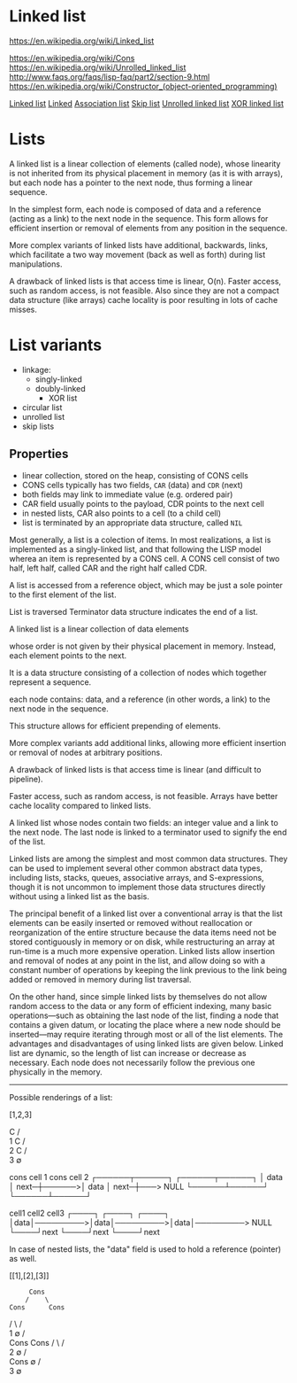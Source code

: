 # Linked list

https://en.wikipedia.org/wiki/Linked_list

https://en.wikipedia.org/wiki/Cons
https://en.wikipedia.org/wiki/Unrolled_linked_list
http://www.faqs.org/faqs/lisp-faq/part2/section-9.html
https://en.wikipedia.org/wiki/Constructor_(object-oriented_programming)

[Linked list](https://en.wikipedia.org/wiki/Linked_list)
[Linked](https://en.wikipedia.org/wiki/Linked_data_structure)
[Association list](https://en.wikipedia.org/wiki/Association_list)
[Skip list](https://en.wikipedia.org/wiki/Skip_list)
[Unrolled linked list](https://en.wikipedia.org/wiki/Unrolled_linked_list)
[XOR linked list](https://en.wikipedia.org/wiki/XOR_linked_list)


# Lists

A linked list is a linear collection of elements (called node), whose linearity is not inherited from its physical placement in memory (as it is with arrays), but each node has a pointer to the next node, thus forming a linear sequence.

In the simplest form, each node is composed of data and a reference (acting as a link) to the next node in the sequence. This form allows for efficient insertion or removal of elements from any position in the sequence.

More complex variants of linked lists have additional, backwards, links, which  facilitate a two way movement (back as well as forth) during list manipulations.

A drawback of linked lists is that access time is linear, O(n). Faster access, such as random access, is not feasible. Also since they are not a compact data structure (like arrays) cache locality is poor resulting in lots of cache misses.


# List variants
- linkage: 
  - singly-linked
  - doubly-linked
    - XOR list
- circular list
- unrolled list
- skip lists

## Properties
- linear collection, stored on the heap, consisting of CONS cells
- CONS cells typically has two fields, `CAR` (data) and `CDR` (next)
- both fields may link to immediate value (e.g. ordered pair)
- CAR field usually points to the payload, CDR points to the next cell
- in nested lists, CAR also points to a cell (to a child cell)
- list is terminated by an appropriate data structure, called `NIL`


Most generally, a list is a colection of items. In most realizations, a list is implemented as a singly-linked list, and that following the LISP model wherea an item is represented by a CONS cell. A CONS cell consist of two half, left half, called CAR and the right half called CDR.



A list is accessed from a reference object, which may be just a sole pointer to the first element of the list.


List is traversed 
Terminator data structure indicates the end of a list.


A linked list is a linear collection of data elements

whose order is not given by their physical placement in memory.
Instead, each element points to the next.

It is a data structure consisting of a collection of nodes which together represent a sequence.

each node contains: data, and a reference (in other words, a link) to the next node in the sequence.

This structure allows for efficient prepending of elements.

More complex variants add additional links, allowing more efficient insertion or removal of nodes at arbitrary positions.

A drawback of linked lists is that access time is linear (and difficult to pipeline).

Faster access, such as random access, is not feasible. Arrays have better cache locality compared to linked lists.


A linked list whose nodes contain two fields: an integer value and a link to the next node. The last node is linked to a terminator used to signify the end of the list.

Linked lists are among the simplest and most common data structures. They can be used to implement several other common abstract data types, including lists, stacks, queues, associative arrays, and S-expressions, though it is not uncommon to implement those data structures directly without using a linked list as the basis.

The principal benefit of a linked list over a conventional array is that the list elements can be easily inserted or removed without reallocation or reorganization of the entire structure because the data items need not be stored contiguously in memory or on disk, while restructuring an array at run-time is a much more expensive operation. Linked lists allow insertion and removal of nodes at any point in the list, and allow doing so with a constant number of operations by keeping the link previous to the link being added or removed in memory during list traversal.

On the other hand, since simple linked lists by themselves do not allow random access to the data or any form of efficient indexing, many basic operations—such as obtaining the last node of the list, finding a node that contains a given datum, or locating the place where a new node should be inserted—may require iterating through most or all of the list elements. The advantages and disadvantages of using linked lists are given below. Linked list are dynamic, so the length of list can increase or decrease as necessary. Each node does not necessarily follow the previous one physically in the memory.

-----



Possible renderings of a list:

[1,2,3]

  C
 / \
1   C
   / \
  2   C
     / \
    3   ∅


cons cell 1           cons cell 2
┌──────┬──────┐       ┌──────┬──────┐
│ data │ next─┼──────>│ data │ next─┼───> NULL
└──────┴──────┘       └──────┴──────┘


cell1           cell2           cell3
┌────┐          ┌────┐          ┌────┐
│data│─────────>│data│─────────>│data│─────────> NULL
└────┘next      └────┘next      └────┘next





In case of nested lists, the "data" field is used to hold a reference (pointer) as well.


[[1],[2],[3]]


         Cons
        /    \
    Cons      Cons
   / \       /    \
  1   ∅     /      \
           Cons     Cons
          / \      /    \
         2   ∅    /      \
                 Cons     ∅
                / \
               3   ∅
